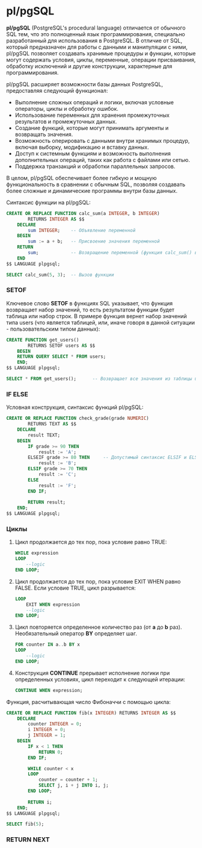 # pl/pgSQL

<b>pl/pgSQL</b> (PostgreSQL's procedural language) отличается от обычного SQL тем, что это полноценный язык программирования, специально разработанный для использования в PostgreSQL. В отличие от SQL, который предназначен для работы с данными и манипуляции с ними, pl/pgSQL позволяет создавать хранимые процедуры и функции, которые могут содержать условия, циклы, переменные, операции присваивания, обработку исключений и другие конструкции, характерные для программирования.

pl/pgSQL расширяет возможности базы данных PostgreSQL, предоставляя следующий функционал:
* Выполнение сложных операций и логики, включая условные операторы, циклы и обработку ошибок.
* Использование переменных для хранения промежуточных результатов и промежуточных данных.
* Создание функций, которые могут принимать аргументы и возвращать значения.
* Возможность оперировать с данными внутри хранимых процедур, включая выборку, модификацию и вставку данных.
* Доступ к системным функциям и возможность выполнения дополнительных операций, таких как работа с файлами или сетью.
* Поддержка транзакций и обработки параллельных запросов.

В целом, pl/pgSQL обеспечивает более гибкую и мощную функциональность в сравнении с обычным SQL, позволяя создавать более сложные и динамические программы внутри базы данных.

Синтаксис функции на pl/pgSQL:
```sql
CREATE OR REPLACE FUNCTION calc_sum(a INTEGER, b INTEGER) 
        RETURNS INTEGER AS $$
    DECLARE 
        sum INTEGER;    -- Объявление переменной
    BEGIN
        sum := a + b;   -- Присвоение значения переменной
    RETURN
        sum;            -- Возвращение переменной (функция calc_sum() возвращает переменную sum) 
    END
$$ LANGUAGE plpgsql;

SELECT calc_sum(5, 3);  -- Вызов функции
```

### SETOF

Ключевое слово <b>SETOF</b> в функциях SQL указывает, что функция возвращает набор значений, то есть результатом функции будет таблица или набор строк. В примере функция вернет набор значений типа users (что является таблицей, или, иначе говоря в данной ситуации - пользовательским типом данных):
```sql
CREATE FUNCTION get_users() 
        RETURNS SETOF users AS $$
    BEGIN
    RETURN QUERY SELECT * FROM users;
    END;
$$ LANGUAGE plpgsql;

SELECT * FROM get_users();      -- Возвращает все значения из таблицы users
```

### IF ELSE

Условная конструкция, синтаксис функций pl/pgSQL:
```sql
CREATE OR REPLACE FUNCTION check_grade(grade NUMERIC) 
        RETURNS TEXT AS $$
    DECLARE
        result TEXT;
    BEGIN
        IF grade >= 90 THEN
            result := 'A';
        ELSEIF grade >= 80 THEN     -- Допустимый синтаксис ELSIF и ELSEIF
            result := 'B';
        ELSIF grade >= 70 THEN
            result := 'C';
        ELSE
            result := 'F';
        END IF;
        
        RETURN result;
    END;
$$ LANGUAGE plpgsql;
```

### Циклы

1.  Цикл продолжается до тех пор, пока условие равно TRUE:

    ```sql
    WHILE expression
    LOOP
        --logic
    END LOOP;
    ```

2.  Цикл продолжается до тех пор, пока условие EXIT WHEN равно FALSE. Если условие TRUE, цикл разрывается:

    ```sql
    LOOP
        EXIT WHEN expression
        --logic
    END LOOP;
    ```

3.  Цикл повторяется определенное количество раз (от <b>a</b> до <b>b</b> раз). Необязательный оператор <b>BY</b> определяет шаг.

    ```sql
    FOR counter IN a..b BY x
    LOOP
        --logic
    END LOOP;
    ```
    
4.  Конструкция <b>CONTINUE</b> прерывает исполнение логики при определенных условиях, цикл переходит к следующей итерации:

    ```sql
    CONTINUE WHEN expression;
    ```


Функция, расчитывающая число Фибоначчи с помощью цикла:
```sql
CREATE OR REPLACE FUNCTION fib(x INTEGER) RETURNS INTEGER AS $$
    DECLARE
        counter INTEGER = 0;
        i INTEGER = 0;
        j INTEGER = 1;
    BEGIN
        IF x < 1 THEN
            RETURN 0;
        END IF;

        WHILE counter < x
        LOOP
            counter = counter + 1;
            SELECT j, i + j INTO i, j;
        END LOOP;
		
		RETURN i;
    END;     
$$ LANGUAGE plpgsql;

SELECT fib(5);
```

### RETURN NEXT

